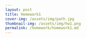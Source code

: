 ```yaml
---
layout: post
title: Homework1
cover-img: /assets/img/path.jpg
thumbnail-img: /assets/img/hw1.png
permalink: /homework/homework1.md
---
```


